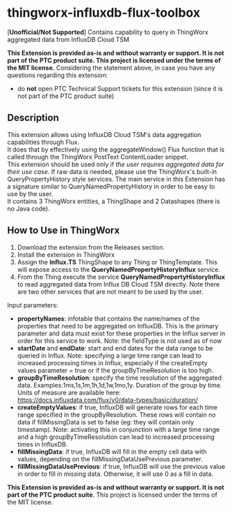 # thingworx-influxdb-flux-toolbox
[**Unofficial/Not Supported**] Contains capability to query in ThingWorx aggregated data from InfluxDB Cloud TSM

**This Extension is provided as-is and without warranty or support. It is not part of the PTC product suite. This project is licensed under the terms of the MIT license.**
Considering the statement above, in case you have any questions regarding this extension:
- do **not** open PTC Technical Support tickets for this extension (since it is not part of the PTC product suite)
## Description

This extension allows using InfluxDB Cloud TSM's data aggregation capabilities through Flux.<br>
It does that by effectively using the aggregateWindow() Flux function that is called through the ThingWorx PostText ContentLoader snippet.<br>
This extension should be used only if _the user requires aggregated data for their use case_. If raw data is needed, please use the ThingWorx's built-in QueryPropertyHistory style services.
The main service in this Extension has a signature similar to QueryNamedPropertyHistory in order to be easy to use by the user. <br>
It contains 3 ThingWorx entities, a ThingShape and 2 Datashapes (there is no Java code).

## How to Use in ThingWorx
1. Download the extension from the Releases section.
2. Install the extension in ThingWorx
3. Assign the **Influx.TS** ThingShape to any Thing or ThingTemplate. This will expose access to the **QueryNamedPropertyHistoryInflux** service.
4. From the Thing execute the service **QueryNamedPropertyHistoryInflux** to read aggregated data from Influx DB Cloud TSM directly. Note there are two other services that are not meant to be used by the user.
   
Input parameters:
     
- **propertyNames**: infotable that contains the name/names of the properties that need to be aggregated on InfluxDB. This is the primary parameter and data must exist for these properties in the Influx server in order for this service to work.
     Note: the fieldType is not used as of now
- **startDate** and **endDate**: start and end dates for the data range to be queried in Influx.
     Note: specifying a large time range can lead to increased processing times in Influx, especially if the createEmpty values parameter = true or if the groupByTimeResolution is too high.
- **groupByTimeResolution**: specify the time resolution of the aggregated data. Examples:1ms,1s,1m,1h,1d,1w,1mo,1y. Duration of the group by time. Units of measure are available here: https://docs.influxdata.com/flux/v0/data-types/basic/duration/
- **createEmptyValues**: if true, InfluxDB will generate rows for each time range specified in the groupByResolution. These rows will contain no data if fillMissingData is set to false (eg: they will contain only timestamp).
     Note: activating this in conjunction with a large time range and a high groupByTimeResolution can lead to increased processing times in InfluxDB.
- **fillMissingData**: if true, InfluxDB will fill in the empty cell data with values, depending on the fillMissingDataUsePrevious parameter.
- **fillMissingDataUsePrevious**: if true, InfluxDB will use the previous value in order to fill in missing data. Otherwise, it will use 0 as a fill in data.

**This Extension is provided as-is and without warranty or support. It is not part of the PTC product suite**. This project is licensed under the terms of the MIT license.
